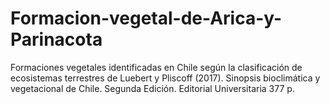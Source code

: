 # Formacion-vegetal-de-Arica-y-Parinacota
Formaciones vegetales identificadas en Chile según la clasificación de ecosistemas terrestres de Luebert y Pliscoff (2017). Sinopsis bioclimática y vegetacional de Chile. Segunda Edición. Editorial Universitaria 377 p.

